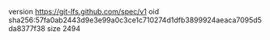 version https://git-lfs.github.com/spec/v1
oid sha256:57fa0ab2443d9e3e99a0c3ce1c710274d1dfb3899924aeaca7095d5da8377f38
size 2494

